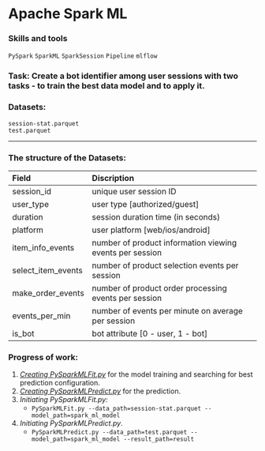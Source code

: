 # Apache Spark ML

### Skills and tools
`PySpark` `SparkML` `SparkSession` `Pipeline` `mlflow`                                               


### Task: Create a bot identifier among user sessions with two tasks - to train the best data model and to apply it.

### Datasets: 
    session-stat.parquet
    test.parquet

---
### The structure of the Datasets:

| Field               | Discription                                              |
|:--------------------|:---------------------------------------------------------|
| session_id          | unique user session ID                                   |
| user_type           | user type [authorized/guest]                             |
| duration            | session duration time (in seconds)                       |
| platform            | user platform [web/ios/android]                          |
| item_info_events    | number of product information viewing events per session |
| select_item_events  | number of product selection events per session           |
| make_order_events   | number of product order processing events per session    |
| events_per_min      | number of events per minute on average per session       |
| is_bot              | bot attribute [0 - user, 1 - bot]                        |

### Progress of work:
1. [*Creating PySparkMLFit.py*][1] for the model training and searching for best prediction configuration.
2. [*Creating PySparkMLPredict.py*][2] for the prediction.  
3. *Initiating PySparkMLFit.py:*
    * `PySparkMLFit.py --data_path=session-stat.parquet --model_path=spark_ml_model`
4. *Initiating PySparkMLPredict.py*. 
    * `PySparkMLPredict.py --data_path=test.parquet --model_path=spark_ml_model --result_path=result`
   
[1]:https://github.com/Amboss/portfolio_projects/blob/master/spark_ml/script/PySparkMLFit.py
[2]:https://github.com/Amboss/portfolio_projects/blob/master/spark_ml/script/PySparkMLPredict.py

